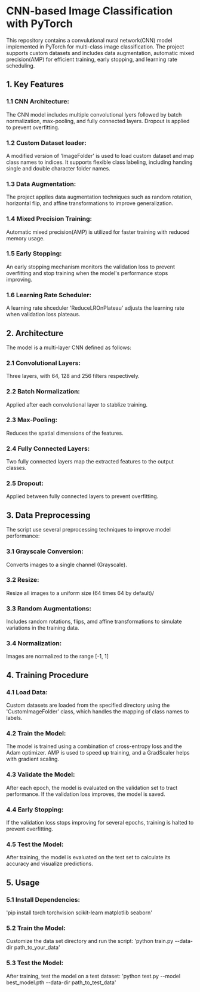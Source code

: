 # CNN-based Image Classification with PyTorch
This repository contains a convulutional nural network(CNN) model implemented in PyTorch for multi-class image classification. The project supports custom datasets and includes data augmentation, automatic mixed precision(AMP) for efficient training, early stopping, and learning rate scheduling.

## 1. Key Features
### 1.1 CNN Architecture:
The CNN model includes multiple convolutional lyers followed by batch normalization, max-pooling, and fully connected layers. Dropout is applied to prevent overfitting.

### 1.2 Custom Dataset loader:
A modified version of 'ImageFolder' is used to load custom dataset and map class names to indices. It supports flexible class labeling, including handing single and double character folder names.

### 1.3 Data Augmentation:
The project applies data augmentation techniques such as random rotation, horizontal flip, and affine transformations to improve generalization.

### 1.4 Mixed Precision Training:
Automatic mixed precision(AMP) is utilized for faster training with reduced memory usage.

### 1.5 Early Stopping: 
An early stopping mechanism monitors the validation loss to prevent overfitting and stop training when the model's performance stops improving.

### 1.6 Learning Rate Scheduler:
A learning rate shceduler 'ReduceLROnPlateau' adjusts the learning rate when validation loss plateaus.

## 2. Architecture
The model is a multi-layer CNN defined as follows:

### 2.1 Convolutional Layers:
Three layers, with 64, 128 and 256 filters respectively.

### 2.2 Batch Normalization:
Applied after each convolutional layer to stablize training.

### 2.3 Max-Pooling:
Reduces the spatial dimensions of the features.

### 2.4 Fully Connected Layers:
Two fully connected layers map the extracted features to the output classes.

### 2.5 Dropout:
Applied between fully connected layers to prevent overfitting.

## 3. Data Preprocessing
The script use several preprocessing techniques to improve model performance:

### 3.1 Grayscale Conversion:
Converts images to a single channel (Grayscale).

### 3.2 Resize:
Resize all images to a uniform size (64 times 64 by default)/

### 3.3 Random Augmentations:
Includes random rotations, flips, amd affine transformations to simulate variations in the training data.

### 3.4 Normalization:
Images are normalized to the range [-1, 1]

## 4. Training Procedure
### 4.1 Load Data:
Custom datasets are loaded from the specified directory using the 'CustomImageFolder' class, which handles the mapping of class names to labels.

### 4.2 Train the Model:
The model is trained using a combination of cross-entropy loss and the Adam optimizer. AMP is used to speed up training, and a GradScaler helps with gradient scaling.

### 4.3 Validate the Model:
After each epoch, the model is evaluated on the validation set to tract performance. If the validation loss improves, the model is saved.

### 4.4 Early Stopping:
If the validation loss stops improving for several epochs, training is halted to prevent overfitting.

### 4.5 Test the Model:
After training, the model is evaluated on the test set to calculate its accuracy and visualize predictions.

## 5. Usage
### 5.1 Install Dependencies:
'pip install torch torchvision scikit-learn matplotlib seaborn'

### 5.2 Train the Model:
Customize the data set directory and run the script:
'python train.py --data-dir path_to_your_data'

### 5.3 Test the Model:
After training, test the model on a test dataset:
'python test.py --model best_model.pth --data-dir path_to_test_data'
